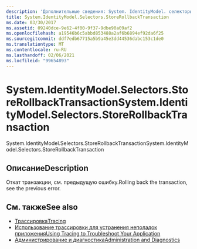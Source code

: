 ```yaml
---
description: 'Дополнительные сведения: System. IdentityModel. селекторы. Сторероллбакктрансактион'
title: System.IdentityModel.Selectors.StoreRollbackTransaction
ms.date: 03/30/2017
ms.assetid: 09240dce-9e62-4f00-9f37-9dbe90a09af2
ms.openlocfilehash: a19546b6c5abbd853488a2af6b6894ef92da6f25
ms.sourcegitcommit: ddf7edb67715a5b9a45e3dd44536dabc153c1de0
ms.translationtype: MT
ms.contentlocale: ru-RU
ms.lasthandoff: 02/06/2021
ms.locfileid: "99654893"
---
```

# <a name="systemidentitymodelselectorsstorerollbacktransaction"></a><span data-ttu-id="a022f-103">System.IdentityModel.Selectors.StoreRollbackTransaction</span><span class="sxs-lookup"><span data-stu-id="a022f-103">System.IdentityModel.Selectors.StoreRollbackTransaction</span></span>

<span data-ttu-id="a022f-104">System.IdentityModel.Selectors.StoreRollbackTransaction</span><span class="sxs-lookup"><span data-stu-id="a022f-104">System.IdentityModel.Selectors.StoreRollbackTransaction</span></span>  
  
## <a name="description"></a><span data-ttu-id="a022f-105">Описание</span><span class="sxs-lookup"><span data-stu-id="a022f-105">Description</span></span>  

 <span data-ttu-id="a022f-106">Откат транзакции, см. предыдущую ошибку.</span><span class="sxs-lookup"><span data-stu-id="a022f-106">Rolling back the transaction, see the previous error.</span></span>  
  
## <a name="see-also"></a><span data-ttu-id="a022f-107">См. также</span><span class="sxs-lookup"><span data-stu-id="a022f-107">See also</span></span>

- [<span data-ttu-id="a022f-108">Трассировка</span><span class="sxs-lookup"><span data-stu-id="a022f-108">Tracing</span></span>](index.md)
- [<span data-ttu-id="a022f-109">Использование трассировки для устранения неполадок приложения</span><span class="sxs-lookup"><span data-stu-id="a022f-109">Using Tracing to Troubleshoot Your Application</span></span>](using-tracing-to-troubleshoot-your-application.md)
- [<span data-ttu-id="a022f-110">Администрирование и диагностика</span><span class="sxs-lookup"><span data-stu-id="a022f-110">Administration and Diagnostics</span></span>](../index.md)
